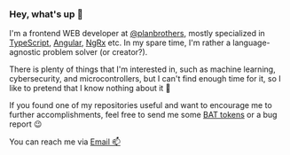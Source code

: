 ### Hey, what's up 👋

I'm a frontend WEB developer at [@planbrothers](https://github.com/planbrothers), mostly specialized in [TypeScript](https://github.com/microsoft/TypeScript), [Angular](https://github.com/angular/angular), [NgRx](https://github.com/ngrx) etc. In my spare time, I'm rather a language-agnostic problem solver (or creator?).

There is plenty of things that I'm interested in, such as machine learning, cybersecurity, and microcontrollers, but I can't find enough time for it, so I like to pretend that I know nothing about it 🙈

If you found one of my repositories useful and want to encourage me to further accomplishments, feel free to send me some [BAT tokens](https://basicattentiontoken.org/about/) or a bug report 😉

You can reach me via [Email 📫](mailto:mikhail.shavliuk@ya.ru)
